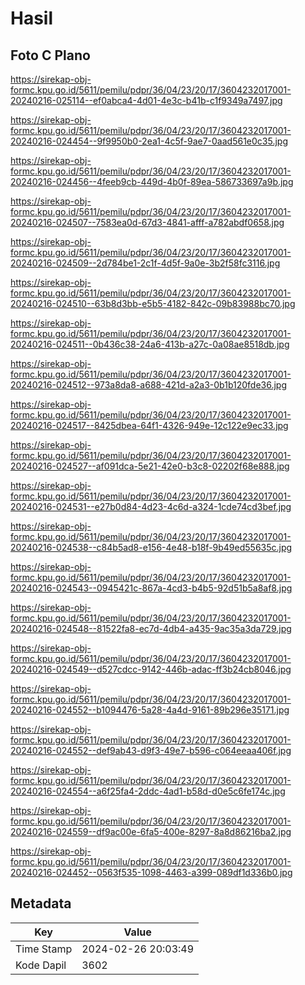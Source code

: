 # Hasil

## Foto C Plano

https://sirekap-obj-formc.kpu.go.id/5611/pemilu/pdpr/36/04/23/20/17/3604232017001-20240216-025114--ef0abca4-4d01-4e3c-b41b-c1f9349a7497.jpg

https://sirekap-obj-formc.kpu.go.id/5611/pemilu/pdpr/36/04/23/20/17/3604232017001-20240216-024454--9f9950b0-2ea1-4c5f-9ae7-0aad561e0c35.jpg

https://sirekap-obj-formc.kpu.go.id/5611/pemilu/pdpr/36/04/23/20/17/3604232017001-20240216-024456--4feeb9cb-449d-4b0f-89ea-586733697a9b.jpg

https://sirekap-obj-formc.kpu.go.id/5611/pemilu/pdpr/36/04/23/20/17/3604232017001-20240216-024507--7583ea0d-67d3-4841-afff-a782abdf0658.jpg

https://sirekap-obj-formc.kpu.go.id/5611/pemilu/pdpr/36/04/23/20/17/3604232017001-20240216-024509--2d784be1-2c1f-4d5f-9a0e-3b2f58fc3116.jpg

https://sirekap-obj-formc.kpu.go.id/5611/pemilu/pdpr/36/04/23/20/17/3604232017001-20240216-024510--63b8d3bb-e5b5-4182-842c-09b83988bc70.jpg

https://sirekap-obj-formc.kpu.go.id/5611/pemilu/pdpr/36/04/23/20/17/3604232017001-20240216-024511--0b436c38-24a6-413b-a27c-0a08ae8518db.jpg

https://sirekap-obj-formc.kpu.go.id/5611/pemilu/pdpr/36/04/23/20/17/3604232017001-20240216-024512--973a8da8-a688-421d-a2a3-0b1b120fde36.jpg

https://sirekap-obj-formc.kpu.go.id/5611/pemilu/pdpr/36/04/23/20/17/3604232017001-20240216-024517--8425dbea-64f1-4326-949e-12c122e9ec33.jpg

https://sirekap-obj-formc.kpu.go.id/5611/pemilu/pdpr/36/04/23/20/17/3604232017001-20240216-024527--af091dca-5e21-42e0-b3c8-02202f68e888.jpg

https://sirekap-obj-formc.kpu.go.id/5611/pemilu/pdpr/36/04/23/20/17/3604232017001-20240216-024531--e27b0d84-4d23-4c6d-a324-1cde74cd3bef.jpg

https://sirekap-obj-formc.kpu.go.id/5611/pemilu/pdpr/36/04/23/20/17/3604232017001-20240216-024538--c84b5ad8-e156-4e48-b18f-9b49ed55635c.jpg

https://sirekap-obj-formc.kpu.go.id/5611/pemilu/pdpr/36/04/23/20/17/3604232017001-20240216-024543--0945421c-867a-4cd3-b4b5-92d51b5a8af8.jpg

https://sirekap-obj-formc.kpu.go.id/5611/pemilu/pdpr/36/04/23/20/17/3604232017001-20240216-024548--81522fa8-ec7d-4db4-a435-9ac35a3da729.jpg

https://sirekap-obj-formc.kpu.go.id/5611/pemilu/pdpr/36/04/23/20/17/3604232017001-20240216-024549--d527cdcc-9142-446b-adac-ff3b24cb8046.jpg

https://sirekap-obj-formc.kpu.go.id/5611/pemilu/pdpr/36/04/23/20/17/3604232017001-20240216-024552--b1094476-5a28-4a4d-9161-89b296e35171.jpg

https://sirekap-obj-formc.kpu.go.id/5611/pemilu/pdpr/36/04/23/20/17/3604232017001-20240216-024552--def9ab43-d9f3-49e7-b596-c064eeaa406f.jpg

https://sirekap-obj-formc.kpu.go.id/5611/pemilu/pdpr/36/04/23/20/17/3604232017001-20240216-024554--a6f25fa4-2ddc-4ad1-b58d-d0e5c6fe174c.jpg

https://sirekap-obj-formc.kpu.go.id/5611/pemilu/pdpr/36/04/23/20/17/3604232017001-20240216-024559--df9ac00e-6fa5-400e-8297-8a8d86216ba2.jpg

https://sirekap-obj-formc.kpu.go.id/5611/pemilu/pdpr/36/04/23/20/17/3604232017001-20240216-024452--0563f535-1098-4463-a399-089df1d336b0.jpg


## Metadata

| Key        | Value               |
| ---------- | ------------------- |
| Time Stamp | 2024-02-26 20:03:49 |
| Kode Dapil | 3602                |



